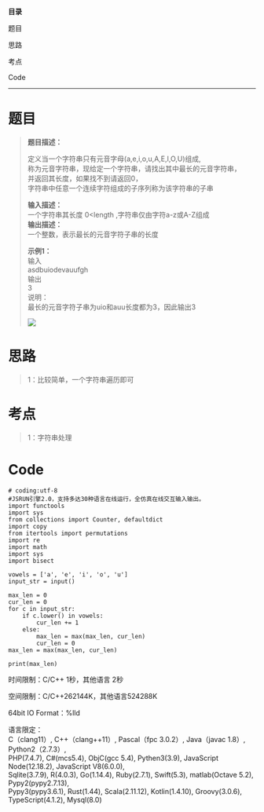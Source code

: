 **目录**

题目

思路

考点

Code

* * *

# 题目

> **题目描述：**
>
> 定义当一个字符串只有元音字母(a,e,i,o,u,A,E,I,O,U)组成,  
>  称为元音字符串，现给定一个字符串，请找出其中最长的元音字符串，  
>  并返回其长度，如果找不到请返回0，  
>  字符串中任意一个连续字符组成的子序列称为该字符串的子串
>
> **输入描述：**  
>  一个字符串其长度 0<length ,字符串仅由字符a-z或A-Z组成  
>  **输出描述：**  
>  一个整数，表示最长的元音字符子串的长度
>
> **示例1：**  
>  输入  
>  asdbuiodevauufgh  
>  输出  
>  3  
>  说明：  
>  最长的元音字符子串为uio和auu长度都为3，因此输出3
>
> ![](https://img-blog.csdnimg.cn/99b0cc52f1f44c269a419650e846fb5d.jpeg)

# 思路

> 1：比较简单，一个字符串遍历即可

# 考点

> 1：字符串处理

# Code

    
    
    # coding:utf-8
    #JSRUN引擎2.0，支持多达30种语言在线运行，全仿真在线交互输入输出。 
    import functools
    import sys
    from collections import Counter, defaultdict
    import copy
    from itertools import permutations
    import re
    import math
    import sys
    import bisect
     
    vowels = ['a', 'e', 'i', 'o', 'u']
    input_str = input()
    
    max_len = 0
    cur_len = 0
    for c in input_str:
        if c.lower() in vowels:
            cur_len += 1
        else:
            max_len = max(max_len, cur_len)
            cur_len = 0
    max_len = max(max_len, cur_len)
    
    print(max_len)

时间限制：C/C++ 1秒，其他语言 2秒

空间限制：C/C++262144K，其他语言524288K

64bit IO Format：%lld

语言限定：  
C（clang11）, C++（clang++11）, Pascal（fpc 3.0.2）, Java（javac 1.8）,
Python2（2.7.3）,  
PHP(7.4.7), C#(mcs5.4), ObjC(gcc 5.4), Pythen3(3.9), JavaScript Node(12.18.2),
JavaScript V8(6.0.0),  
Sqlite(3.7.9), R(4.0.3), Go(1.14.4), Ruby(2.7.1), Swift(5.3), matlab(Octave
5.2), Pypy2(pypy2.7.13),  
Pypy3(pypy3.6.1), Rust(1.44), Scala(2.11.12), Kotlin(1.4.10), Groovy(3.0.6),
TypeScript(4.1.2), Mysql(8.0)

